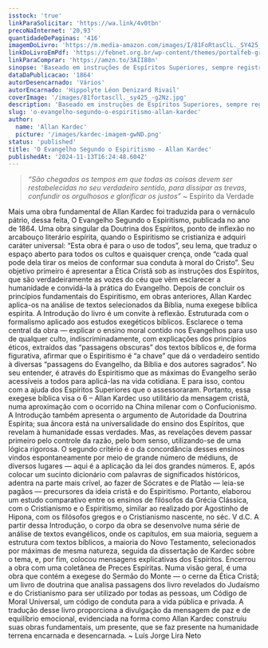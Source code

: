 ```yaml
---
isstock: 'true'
linkParaSolicitar: 'https://wa.link/4v0tbn'
precoNaInternet: '20,93'
quantidadeDePaginas: '416'
imagemDoLivro: 'https://m.media-amazon.com/images/I/81FoRtasClL._SY425_.jpg'
linkDoLivroEmPdf: 'https://febnet.org.br/wp-content/themes/portalfeb-grid/obras/evangelho-guillon.pdf'
linkParaComprar: 'https://amzn.to/3AII88n'
sinopse: 'Baseado em instruções de Espíritos Superiores, sempre registradas nos finais dos Capítulos, Kardec explica as máximas morais de Jesus, convidando-nos a vivenciá-las no nosso dia-a-dia. Expondo com clareza e simplicidade à razão e ao coração, é o livro de cabeceira de milhares e milhares de criaturas. A sua introdução define o objetivo desta obra: abordar exclusivamente o ensinamento moral do Evangelho, pois esse código divino “é, acima de tudo, o caminho infalível da felicidade esperada”.'
dataDaPublicacao: '1864'
autorDesencarnado: 'Vários'
autorEncarnado: 'Hippolyte Léon Denizard Rivail'
coverImage: '/images/81fortascll._sy425_-g2Nz.jpg'
description: 'Baseado em instruções de Espíritos Superiores, sempre registradas nos finais dos Capítulos, Kardec explica as máximas morais de Jesus, convidando-nos a vivenciá-las no nosso dia-a-dia. Expondo com clareza e simplicidade à razão e ao coração, é o livro de cabeceira de milhares e milhares de criaturas. A sua introdução define o objetivo desta obra: abordar exclusivamente o ensinamento moral do Evangelho, pois esse código divino “é, acima de tudo, o caminho infalível da felicidade esperada”.'
slug: 'o-evangelho-segundo-o-espiritismo-allan-kardec'
author:
  name: 'Allan Kardec'
  picture: '/images/kardec-imagem-gwND.png'
status: 'published'
title: 'O Evangelho Segundo o Espiritismo - Allan Kardec'
publishedAt: '2024-11-13T16:24:48.604Z'
---
```


> *“São chegados os tempos em que todas as coisas devem ser restabelecidas no seu verdadeiro sentido, para dissipar as trevas, confundir os orgulhosos e glorificar os justos”* \~ Espírito da Verdade

Mais uma obra fundamental de Allan Kardec foi traduzida para o vernáculo pátrio, dessa feita, O Evangelho Segundo o Espiritismo, publicada no ano de 1864. Uma obra singular da Doutrina dos Espíritos, ponto de inflexão no arcabouço literário espírita, quando o Espiritismo se cristianiza e adquiri caráter universal: “Esta obra é para o uso de todos”, seu lema, que traduz o espaço aberto para todos os cultos e quaisquer crença, onde “cada qual pode dela tirar os meios de conformar sua conduta à moral do Cristo”. Seu objetivo primeiro é apresentar a Ética Cristã sob as instruções dos Espíritos, que são verdadeiramente as vozes do céu que vêm esclarecer a humanidade e convidá-la à prática do Evangelho. Depois de concluir os princípios fundamentais do Espiritismo, em obras anteriores, Allan Kardec aplica-os na análise de textos selecionados da Bíblia, numa exegese bíblica espírita. A Introdução do livro é um convite à reflexão. Estruturada com o formalismo aplicado aos estudos exegéticos bíblicos. Esclarece o tema central da obra — explicar o ensino moral contido nos Evangelhos para uso de qualquer culto, indiscriminadamente, com explicações dos princípios éticos, extraídos das “passagens obscuras” dos textos bíblicos e, de forma figurativa, afirmar que o Espiritismo é “a chave” que dá o verdadeiro sentido à diversas “passagens do Evangelho, da Bíblia e dos autores sagrados”. No seu entender, é através do Espiritismo que as máximas do Evangelho serão acessíveis a todos para aplicá-las na vida cotidiana. E para isso, contou com a ajuda dos Espíritos Superiores que o assessoraram. Portanto, essa exegese bíblica visa o 6 – Allan Kardec uso utilitário da mensagem cristã, numa aproximação com o ocorrido na China milenar com o Confucionismo. A Introdução também apresenta o argumento de Autoridade da Doutrina Espírita; sua âncora está na universalidade do ensino dos Espíritos, que revelam à humanidade essas verdades. Mas, as revelações devem passar primeiro pelo controle da razão, pelo bom senso, utilizando-se de uma lógica rigorosa. O segundo critério é o da concordância desses ensinos vindos espontaneamente por meio de grande número de médiuns, de diversos lugares — aqui é a aplicação da lei dos grandes números. E, após colocar um sucinto dicionário com palavras de significados históricos, adentra na parte mais crível, ao fazer de Sócrates e de Platão — leia-se pagãos — precursores da ideia cristã e do Espiritismo. Portanto, elaborou um estudo comparativo entre os ensinos de filósofos da Grécia Clássica, com o Cristianismo e o Espiritismo, similar ao realizado por Agostinho de Hipona, com os filósofos gregos e o Cristianismo nascente, no séc. V d.C. A partir dessa Introdução, o corpo da obra se desenvolve numa série de análise de textos evangélicos, onde os capítulos, em sua maioria, seguem a estrutura com textos bíblicos, a maioria do Novo Testamento, selecionados por máximas de mesma natureza, seguida da dissertação de Kardec sobre o tema, e, por fim, colocou mensagens explicativas dos Espíritos. Encerrou a obra com uma coletânea de Preces Espíritas. Numa visão geral, é uma obra que contém a exegese do Sermão do Monte — o cerne da Ética Cristã; um livro de doutrina que analisa passagens dos livro revelados do Judaísmo e do Cristianismo para ser utilizado por todas as pessoas, um Código de Moral Universal, um código de conduta para a vida pública e privada. A tradução desse livro proporciona a divulgação da mensagem de paz e de equilíbrio emocional, evidenciada na forma como Allan Kardec construiu suas obras fundamentais, um presente, que se faz presente na humanidade terrena encarnada e desencarnada. \~ Luís Jorge Lira Neto